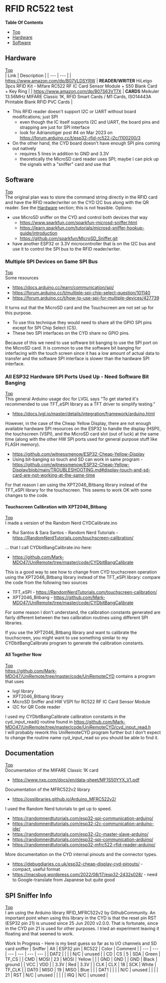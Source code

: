 # RFID RC522 test

**Table Of Contents**
* [Top](#rfid-rc522-test "Top")
* [Hardware](#hardware "Hardware")
* [Software](#software "Software")

## Hardware
[Top](#rfid-rc522-test "Top")<br>
| Link | Description |
| --- | --- |
| https://www.amazon.com/dp/B07VLDSYRW | **READER/WRITER** HiLetgo 3pcs RFID Kit - Mifare RC522 RF IC Card Sensor Module + S50 Blank Card + Key Ring |
| https://www.amazon.com/dp/B07S63VT7X | **CARDS** Meikuler 13.56MHz MIFARE Classic 1K, RFID Smart Cards / M1 Cards, ISO14443A Printable Blank RFID PVC Cards |

- This RFID reader doesn't support I2C or UART without board modifications; just SPI
  - even though the IC itself supports I2C and UART, the board pins and strapping are just for SPI interface
  - look for Adrianotiger post #4 on Mar 2023 on https://forum.arduino.cc/t/esp32-rfid-rc522-i2c/1100200/3
- On the other hand, the CYD board doesn't have enough SPI pins coming out natively
  - requires 5 lines in addition to GND and 3.3V
  - theoretically the MicroSD card reader uses SPI; maybe I can pick up the signals with a "sniffer" card and use that

## Software
[Top](#rfid-rc522-test "Top")<br>
The original plan was to store the command string directly in the RFID card and have the RFID reader/writer on the CYD I2C bus along with the QR reader. See the [Hardware](#hardware "Hardware") section; this is not feasible.
Options:
- use MicroSD sniffer on the CYD and control both devices that way
  - https://www.sparkfun.com/sparkfun-microsd-sniffer.html
  - https://learn.sparkfun.com/tutorials/microsd-sniffer-hookup-guide/introduction
  - https://github.com/sparkfun/MicroSD_Sniffer.git
- have another ESP32 or 3.3V microcontroller that is on the I2C bus and use it to control the SPI bus to the RFID reader/writer.

### Multiple SPI Devices on Same SPI Bus
[Top](#rfid-rc522-test "Top")<br>
Some resources
- https://docs.arduino.cc/learn/communication/spi/
- https://forum.arduino.cc/t/multiple-spi-chip-select-question/101140
- https://forum.arduino.cc/t/how-to-use-spi-for-multiple-devices/427739

It turns out that the MicroSD card and the Touchscreen are not set up for this purpose.
- To use this technique they would need to share all the GPIO SPI pins except for SPI Chip Select (CS).
- These two SPI interfaces on the CYD share no GPIO pins.

Because of this we need to use software bit banging to use the SPI port on the MicroSD card. It is common to use the software bit banging for interfacing with the touch screen since it has a low amount of actual data to transfer and the software SPI interface is slower than the hardware SPI interface.

### All ESP32 Hardware SPI Ports Used Up - Need Software Bit Banging
[Top](#rfid-rc522-test "Top")<br>
This general Arduino usage doc for LVGL says "To get started it's recommended to use TFT_eSPI library as a TFT driver to simplify testing."
- https://docs.lvgl.io/master/details/integration/framework/arduino.html

However, in the case of the Cheap Yellow Display, there are not enough available hardware SPI resources on the ESP32 to handle the display (HSPI), the touchscreen (VSPI), and the MicroSD card slot (out of luck) at the same time (along with the other HW SPI ports used for general purpose stuff like FLASH memory).
  - https://github.com/witnessmenow/ESP32-Cheap-Yellow-Display
  - Using bit-banging so touch and SD can work in same program - https://github.com/witnessmenow/ESP32-Cheap-Yellow-Display/blob/main/TROUBLESHOOTING.md#display-touch-and-sd-card-are-not-working-at-the-same-time

For that reason I am using the XPT2046_Bitbang library instead of the TFT_eSPI library for the touchscreen. This seems to work OK with some changes to the code.

#### Touchscreen Calibration with XPT2046_Bitbang
[Top](#rfid-rc522-test "Top")<br>
I made a version of the Random Nerd CYDCalibrate.ino
- Rui Santos & Sara Santos - Random Nerd Tutorials - https://RandomNerdTutorials.com/touchscreen-calibration/

... that I call  CYDbitBangCalibrate.ino here:
- https://github.com/Mark-MDO47/UniRemote/tree/master/code/CYDbitBangCalibrate

This is a good way to see how to change from CYD touchscreen operation using the XPT2046_Bitbang library instead of the TFT_eSPI library: compare the code from the following two sources
- TFT_eSPI - https://RandomNerdTutorials.com/touchscreen-calibration/
- XPT2046_Bitbang - https://github.com/Mark-MDO47/UniRemote/tree/master/code/CYDbitBangCalibrate

For some reason I don't understand, the calibration constants generated are fairly different between the two calibration routines using different SPI libraries.

If you use the XPT2046_Bitbang library and want to calibrate the touchscreen, you might want to use something similar to my CYDbitBangCalibrate program to generate the calibration constants.

#### All Together Now
[Top](#rfid-rc522-test "Top")<br>
https://github.com/Mark-MDO47/UniRemote/tree/master/code/UniRemoteCYD contains a program that uses
- lvgl library
- XPT2046_Bitbang library
- MicroSD Sniffer and HW VSPI for RC522 RF IC Card Sensor Module
- I2C for QR Code reader

I used my CYDbitBangCalibrate calibration constants in the cyd_input_read() routine found in https://github.com/Mark-MDO47/UniRemote/tree/master/code/UniRemoteCYD/cyd_input_read.h<br>
I will probably rework this UniRemoteCYD program further but I don't expect to change the routine name cyd_input_read so you should be able to find it.

## Documentation
[Top](#rfid-rc522-test "Top")<br>
Documentation of the MIFARE Classic 1K card
- https://www.nxp.com/docs/en/data-sheet/MF1S50YYX_V1.pdf

Documentation of the MFRC522v2 library
- https://osslibraries.github.io/Arduino_MFRC522v2/

I used the Random Nerd tutorials to get up to speed.
- https://randomnerdtutorials.com/esp32-spi-communication-arduino/
- https://randomnerdtutorials.com/esp32-i2c-communication-arduino-ide/
- https://randomnerdtutorials.com/esp32-i2c-master-slave-arduino/
- https://randomnerdtutorials.com/esp32-spi-communication-arduino/
- https://randomnerdtutorials.com/esp32-mfrc522-rfid-reader-arduino/

More documentation on the CYD internal pinouts and the connector types.
- https://debugdiaries.co.uk/esp32-cheap-display-cyd-pinouts/ - compact, useful format
- https://macsbug.wordpress.com/2022/08/17/esp32-2432s028/ - need to Google-translate from Japanese but quite good

## SPI Sniffer Info
[Top](#rfid-rc522-test "Top")<br>
I am using the Arduino library RFID_MFRC522v2 by GithubCommunity. An important point when using this library in the CYD is that the reset pin RST (ESP32 pin 21) is unused since 25 Jun 2020 v2.0.0. That is fortunate, since in the CYD pin 21 is used for other purposes. I tried an experiment leaving it floating and that seemed to work.

Work In Progress - Here is my best guess so far as to I/O channels and SD card sniffer
| Sniffer | Alt | ESP32 pin | RC522 | Color | Comment |
| --- | --- | --- | --- | --- | --- |
| DAT2 |  |  |  | N/C | unused |
| CD | CS | 5 | SDA | Green | TF_CS |
| CMD | MOSI | 23 | MOSI | Yellow |  |
| GND | GND |  | GND | Black | ground |
| VCC | VDD |  | 3.3V | Red | 3.3V |
| CLK | CLX | 18 | SCK | White | TF_CLK |
| DAT0 | MISO | 19 | MISO | Blue |  |
| DAT1 |  |  |  | N/C | unused |
|  |  | 21 | RST | N/C | unused |
|  |  |  | IRQ | N/C | unused |
